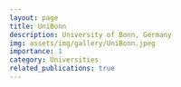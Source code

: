 ```yaml
---
layout: page
title: UniBonn
description: University of Bonn, Germany
img: assets/img/gallery/UniBonn.jpeg
importance: 1
category: Universities
related_publications: true
---
```

